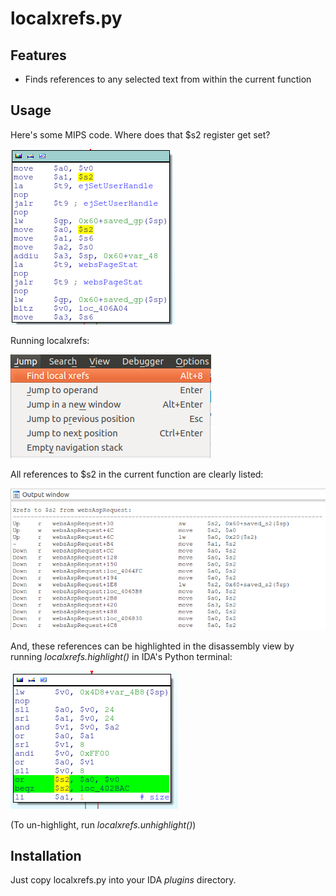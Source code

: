 localxrefs.py
=============

Features
--------

  * Finds references to any selected text from within the current function

Usage
-----

Here's some MIPS code. Where does that $s2 register get set?

![Before localxrefs.py](../images/where_does_s2_get_set.png)

Running localxrefs:

![Running localxrefs.py](../images/how_to_run_localxrefs.png)

All references to $s2 in the current function are clearly listed:

![After localxrefs.py](../images/localxrefs_output.png)

And, these references can be highlighted in the disassembly view by running *localxrefs.highlight()* in IDA's Python terminal:

![Highlight localxrefs.py](../images/localxrefs_highlight.png)

(To un-highlight, run *localxrefs.unhighlight()*)

Installation
------------

Just copy localxrefs.py into your IDA *plugins* directory.
